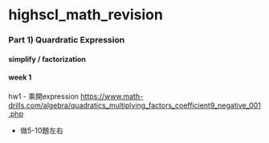 # highscl_math_revision

### Part 1) Quardratic Expression

#### simplify / factorization
#### week 1

hw1 - 乘開expression
https://www.math-drills.com/algebra/quadratics_multiplying_factors_coefficient9_negative_001.php
- 做5-10題左右

